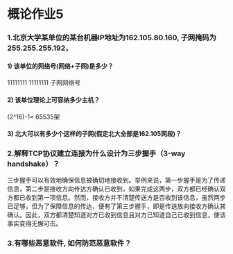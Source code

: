 # 概论作业5

### 1.北京大学某单位的某台机器IP地址为162.105.80.160, 子网掩码为255.255.255.192，

#### 1) 该单位的网络号(网络+子网)是多少？
11111111 11111111 子网网络号

#### 2) 该单位理论上可容纳多少主机？
(2^16)-1= 65535架

#### 3) 北大可以有多少个这样的子网(假定北大全部是162.105网段)？


### 2.解释TCP协议建立连接为什么设计为三步握手（3-way handshake）？
三步握手可以有效地确保信息被确切地接收到。举例来说，第一步握手是为了传递信息，第二步是接收方向传达方确认已收到，如果完成这两步，双方都已经确认双方都已收到第一项信息。然而，接收方并不清楚传送方是否收到该信息，虽然两步已足够，但为了保障信息的传达，便有了第三步握手，即是传送放向接收方确认其确认。因此，双方都清楚知道对方已收到信息且对方已知道自己已收到信息，使该事实变得无懈可击。


### 3.有哪些恶意软件, 如何防范恶意软件？
